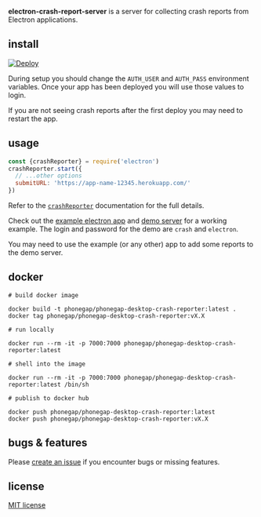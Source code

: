 **electron-crash-report-server** is a server for collecting crash reports from
Electron applications.

## install
[![Deploy][deploy-img]][deploy-url]

During setup you should change the `AUTH_USER` and `AUTH_PASS` environment
variables. Once your app has been deployed you will use those values to login.

If you are not seeing crash reports after the first deploy you may  need to
restart the app.

## usage
~~~ javascript
const {crashReporter} = require('electron')
crashReporter.start({
  // ...other options
  submitURL: 'https://app-name-12345.herokuapp.com/'
})
~~~

Refer to the [`crashReporter`][docs] documentation for the full details.

Check out the [example electron app][example] and [demo server][demo] for a
working example. The login and password for the demo are `crash` and `electron`.

You may need to use the example (or any other) app to add some reports to the
demo server.

## docker

```
# build docker image

docker build -t phonegap/phonegap-desktop-crash-reporter:latest .
docker tag phonegap/phonegap-desktop-crash-reporter:vX.X
```

```
# run locally

docker run --rm -it -p 7000:7000 phonegap/phonegap-desktop-crash-reporter:latest

# shell into the image

docker run --rm -it -p 7000:7000 phonegap/phonegap-desktop-crash-reporter:latest /bin/sh
```

```
# publish to docker hub

docker push phonegap/phonegap-desktop-crash-reporter:latest
docker push phonegap/phonegap-desktop-crash-reporter:vX.X
```

## bugs & features
Please [create an issue][issues] if you encounter bugs or
missing features.

## license
[MIT license][license]

[deploy-img]: https://www.herokucdn.com/deploy/button.svg
[deploy-url]: https://heroku.com/deploy
[docs]: http://electron.atom.io/docs/api/crash-reporter/
[example]: https://github.com/johnmuhl/electron-crash-report-server/tree/master/electron-bomb
[demo]: https://pacific-falls-32011.herokuapp.com/
[issues]: https://github.com/johnmuhl/electron-crash-report-server/issues
[license]: https://github.com/johnmuhl/electron-crash-report-server/blob/master/LICENSE
